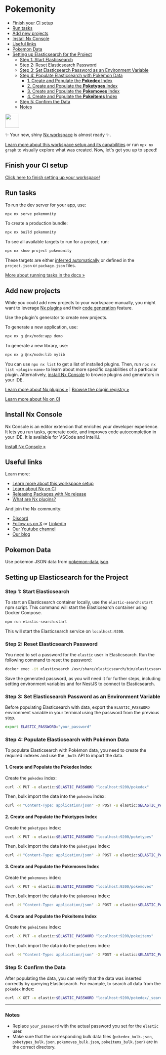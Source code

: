 # Pokemonity<!-- omit in toc -->

- [Finish your CI setup](#finish-your-ci-setup)
- [Run tasks](#run-tasks)
- [Add new projects](#add-new-projects)
- [Install Nx Console](#install-nx-console)
- [Useful links](#useful-links)
- [Pokemon Data](#pokemon-data)
- [Setting up Elasticsearch for the Project](#setting-up-elasticsearch-for-the-project)
	- [Step 1: Start Elasticsearch](#step-1-start-elasticsearch)
	- [Step 2: Reset Elasticsearch Password](#step-2-reset-elasticsearch-password)
	- [Step 3: Set Elasticsearch Password as an Environment Variable](#step-3-set-elasticsearch-password-as-an-environment-variable)
	- [Step 4: Populate Elasticsearch with Pokémon Data](#step-4-populate-elasticsearch-with-pokémon-data)
		- [1. Create and Populate the **Pokedex** Index](#1-create-and-populate-the-pokedex-index)
		- [2. Create and Populate the **Poketypes** Index](#2-create-and-populate-the-poketypes-index)
		- [3. Create and Populate the **Pokemoves** Index](#3-create-and-populate-the-pokemoves-index)
		- [4. Create and Populate the **Pokeitems** Index](#4-create-and-populate-the-pokeitems-index)
	- [Step 5: Confirm the Data](#step-5-confirm-the-data)
	- [Notes](#notes)

<a alt="Nx logo" href="https://nx.dev" target="_blank" rel="noreferrer"><img src="https://raw.githubusercontent.com/nrwl/nx/master/images/nx-logo.png" width="45"></a>

✨ Your new, shiny [Nx workspace](https://nx.dev) is almost ready ✨.

[Learn more about this workspace setup and its capabilities](https://nx.dev/nx-api/node?utm_source=nx_project&amp;utm_medium=readme&amp;utm_campaign=nx_projects) or run `npx nx graph` to visually explore what was created. Now, let's get you up to speed!

## Finish your CI setup

[Click here to finish setting up your workspace!](https://cloud.nx.app/connect/xkq5Mp0XQO)


## Run tasks

To run the dev server for your app, use:

```sh
npx nx serve pokemonity
```

To create a production bundle:

```sh
npx nx build pokemonity
```

To see all available targets to run for a project, run:

```sh
npx nx show project pokemonity
```
        
These targets are either [inferred automatically](https://nx.dev/concepts/inferred-tasks?utm_source=nx_project&utm_medium=readme&utm_campaign=nx_projects) or defined in the `project.json` or `package.json` files.

[More about running tasks in the docs &raquo;](https://nx.dev/features/run-tasks?utm_source=nx_project&utm_medium=readme&utm_campaign=nx_projects)

## Add new projects

While you could add new projects to your workspace manually, you might want to leverage [Nx plugins](https://nx.dev/concepts/nx-plugins?utm_source=nx_project&utm_medium=readme&utm_campaign=nx_projects) and their [code generation](https://nx.dev/features/generate-code?utm_source=nx_project&utm_medium=readme&utm_campaign=nx_projects) feature.

Use the plugin's generator to create new projects.

To generate a new application, use:

```sh
npx nx g @nx/node:app demo
```

To generate a new library, use:

```sh
npx nx g @nx/node:lib mylib
```

You can use `npx nx list` to get a list of installed plugins. Then, run `npx nx list <plugin-name>` to learn about more specific capabilities of a particular plugin. Alternatively, [install Nx Console](https://nx.dev/getting-started/editor-setup?utm_source=nx_project&utm_medium=readme&utm_campaign=nx_projects) to browse plugins and generators in your IDE.

[Learn more about Nx plugins &raquo;](https://nx.dev/concepts/nx-plugins?utm_source=nx_project&utm_medium=readme&utm_campaign=nx_projects) | [Browse the plugin registry &raquo;](https://nx.dev/plugin-registry?utm_source=nx_project&utm_medium=readme&utm_campaign=nx_projects)


[Learn more about Nx on CI](https://nx.dev/ci/intro/ci-with-nx#ready-get-started-with-your-provider?utm_source=nx_project&utm_medium=readme&utm_campaign=nx_projects)

## Install Nx Console

Nx Console is an editor extension that enriches your developer experience. It lets you run tasks, generate code, and improves code autocompletion in your IDE. It is available for VSCode and IntelliJ.

[Install Nx Console &raquo;](https://nx.dev/getting-started/editor-setup?utm_source=nx_project&utm_medium=readme&utm_campaign=nx_projects)

## Useful links

Learn more:

- [Learn more about this workspace setup](https://nx.dev/nx-api/node?utm_source=nx_project&amp;utm_medium=readme&amp;utm_campaign=nx_projects)
- [Learn about Nx on CI](https://nx.dev/ci/intro/ci-with-nx?utm_source=nx_project&utm_medium=readme&utm_campaign=nx_projects)
- [Releasing Packages with Nx release](https://nx.dev/features/manage-releases?utm_source=nx_project&utm_medium=readme&utm_campaign=nx_projects)
- [What are Nx plugins?](https://nx.dev/concepts/nx-plugins?utm_source=nx_project&utm_medium=readme&utm_campaign=nx_projects)

And join the Nx community:
- [Discord](https://go.nx.dev/community)
- [Follow us on X](https://twitter.com/nxdevtools) or [LinkedIn](https://www.linkedin.com/company/nrwl)
- [Our Youtube channel](https://www.youtube.com/@nxdevtools)
- [Our blog](https://nx.dev/blog?utm_source=nx_project&utm_medium=readme&utm_campaign=nx_projects)

## Pokemon Data

Use pokemon JSON data from [pokemon-data.json](https://github.com/Purukitto/pokemon-data.json).

## Setting up Elasticsearch for the Project

### Step 1: Start Elasticsearch

To start an Elasticsearch container locally, use the `elastic-search:start` npm script. This command will start the Elasticsearch container using Docker Compose.

```bash
npm run elastic-search:start
```

This will start the Elasticsearch service on `localhost:9200`.

### Step 2: Reset Elasticsearch Password

You need to set a password for the `elastic` user in Elasticsearch. Run the following command to reset the password:

```bash
docker exec -it elasticsearch /usr/share/elasticsearch/bin/elasticsearch-reset-password -u elastic
```

Save the generated password, as you will need it for further steps, including setting environment variables and for NestJS to connect to Elasticsearch.

### Step 3: Set Elasticsearch Password as an Environment Variable

Before populating Elasticsearch with data, export the `ELASTIC_PASSWORD` environment variable in your terminal using the password from the previous step.

```bash
export ELASTIC_PASSWORD="your_password"
```

### Step 4: Populate Elasticsearch with Pokémon Data

To populate Elasticsearch with Pokémon data, you need to create the required indexes and use the `_bulk` API to import the data.

#### 1. Create and Populate the **Pokedex** Index

Create the `pokedex` index:

```bash
curl -X PUT -u elastic:$ELASTIC_PASSWORD "localhost:9200/pokedex"
```

Then, bulk import the data into the `pokedex` index:

```bash
curl -H "Content-Type: application/json" -X POST -u elastic:$ELASTIC_PASSWORD "localhost:9200/pokedex/_bulk?pretty" --data-binary "@pokedex_bulk.json"
```

#### 2. Create and Populate the **Poketypes** Index

Create the `poketypes` index:

```bash
curl -X PUT -u elastic:$ELASTIC_PASSWORD "localhost:9200/poketypes"
```

Then, bulk import the data into the `poketypes` index:

```bash
curl -H "Content-Type: application/json" -X POST -u elastic:$ELASTIC_PASSWORD "localhost:9200/poketypes/_bulk?pretty" --data-binary "@poketypes_bulk.json"
```

#### 3. Create and Populate the **Pokemoves** Index

Create the `pokemoves` index:

```bash
curl -X PUT -u elastic:$ELASTIC_PASSWORD "localhost:9200/pokemoves"
```

Then, bulk import the data into the `pokemoves` index:

```bash
curl -H "Content-Type: application/json" -X POST -u elastic:$ELASTIC_PASSWORD "localhost:9200/pokemoves/_bulk?pretty" --data-binary "@pokemoves_bulk.json"
```

#### 4. Create and Populate the **Pokeitems** Index

Create the `pokeitems` index:

```bash
curl -X PUT -u elastic:$ELASTIC_PASSWORD "localhost:9200/pokeitems"
```

Then, bulk import the data into the `pokeitems` index:

```bash
curl -H "Content-Type: application/json" -X POST -u elastic:$ELASTIC_PASSWORD "localhost:9200/pokeitems/_bulk?pretty" --data-binary "@pokeitems_bulk.json"
```

### Step 5: Confirm the Data

After populating the data, you can verify that the data was inserted correctly by querying Elasticsearch. For example, to search all data from the `pokedex` index:

```bash
curl -X GET -u elastic:$ELASTIC_PASSWORD "localhost:9200/pokedex/_search?pretty"
```

---

### Notes

- Replace `your_password` with the actual password you set for the `elastic` user.
- Make sure that the corresponding bulk data files (`pokedex_bulk.json`, `poketypes_bulk.json`, `pokemoves_bulk.json`, `pokeitems_bulk.json`) are in the correct directory.
